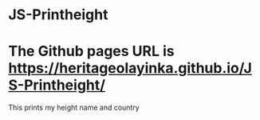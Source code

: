 # JS-Printheight
# The Github pages URL is https://heritageolayinka.github.io/JS-Printheight/
This prints my height name and country
